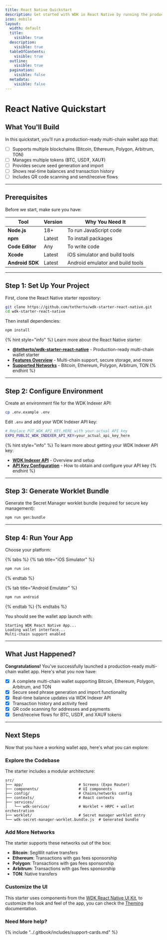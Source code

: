 ```yaml
---
title: React Native Quickstart
description: Get started with WDK in React Native by running the production-ready starter wallet in 3 minutes
icon: mobile
layout:
  width: default
  title:
    visible: true
  description:
    visible: true
  tableOfContents:
    visible: true
  outline:
    visible: true
  pagination:
    visible: false
  metadata:
    visible: false
---
```


# React Native Quickstart

## What You'll Build

In this quickstart, you'll run a production-ready multi-chain wallet app that:

* [ ] Supports multiple blockchains (Bitcoin, Ethereum, Polygon, Arbitrum, TON)
* [ ] Manages multiple tokens (BTC, USD₮, XAU₮)
* [ ] Provides secure seed generation and import
* [ ] Shows real-time balances and transaction history
* [ ] Includes QR code scanning and send/receive flows

***

## Prerequisites

Before we start, make sure you have:

| Tool            | Version | Why You Need It                    |
| --------------- | ------- | ---------------------------------- |
| **Node.js**     | 18+     | To run JavaScript code             |
| **npm**         | Latest  | To install packages                |
| **Code Editor** | Any     | To write code                      |
| **Xcode**       | Latest  | iOS simulator and build tools      |
| **Android SDK** | Latest  | Android emulator and build tools   |

***

## Step 1: Set Up Your Project

First, clone the React Native starter repository:

```bash
git clone https://github.com/tetherto/wdk-starter-react-native.git
cd wdk-starter-react-native
```

Then install dependencies:

```bash
npm install
```

{% hint style="info" %}
Learn more about the React Native starter:

* [**@tetherto/wdk-starter-react-native**](../examples-and-starters/react-native-starter.md) - Production-ready multi-chain wallet starter
* [**Features Overview**](../examples-and-starters/react-native-starter.md#features) - Multi-chain support, secure storage, and more
* [**Supported Networks**](#add-more-networks) - Bitcoin, Ethereum, Polygon, Arbitrum, TON
{% endhint %}

***

## Step 2: Configure Environment

Create an environment file for the WDK Indexer API:

```bash
cp .env.example .env
```

Edit `.env` and add your WDK Indexer API key:

```bash
# Replace PUT_WDK_API_KEY_HERE with your actual API key
EXPO_PUBLIC_WDK_INDEXER_API_KEY=your_actual_api_key_here
```

{% hint style="info" %}
To learn more about getting your WDK Indexer API key:

* [**WDK Indexer API**](../tools/indexer-api/overview.md) - Overview and setup
* [**API Key Configuration**](../tools/indexer-api/api-reference.md) - How to obtain and configure your API key
{% endhint %}

***

## Step 3: Generate Worklet Bundle

Generate the Secret Manager worklet bundle (required for secure key management):

```bash
npm run gen:bundle
```

***

## Step 4: Run Your App

Choose your platform:

{% tabs %}
{% tab title="iOS Simulator" %}
```bash
npm run ios
```
{% endtab %}

{% tab title="Android Emulator" %}
```bash
npm run android
```
{% endtab %}
{% endtabs %}

You should see the wallet app launch with:

```
Starting WDK React Native App...
Loading wallet interface...
Multi-chain support enabled
```

***

## What Just Happened?

**Congratulations!** You've successfully launched a production-ready multi-chain wallet app. Here's what you now have:

* [x] A complete multi-chain wallet supporting Bitcoin, Ethereum, Polygon, Arbitrum, and TON
* [x] Secure seed phrase generation and import functionality
* [x] Real-time balance updates via WDK Indexer API
* [x] Transaction history and activity feed
* [x] QR code scanning for addresses and payments
* [x] Send/receive flows for BTC, USD₮, and XAU₮ tokens

***

## Next Steps

Now that you have a working wallet app, here's what you can explore:

### Explore the Codebase

The starter includes a modular architecture:

```
src/
├── app/                         # Screens (Expo Router)
├── components/                  # UI components
├── config/                      # Chains/networks config
├── contexts/                    # React contexts
├── services/
│   └── wdk-service/             # Worklet + HRPC + wallet orchestration
├── worklet/                     # Secret manager worklet entry
└── wdk-secret-manager-worklet.bundle.js  # Generated bundle
```

### Add More Networks

The starter supports these networks out of the box:

* **Bitcoin**: SegWit native transfers
* **Ethereum**: Transactions with gas fees sponsorship
* **Polygon**: Transactions with gas fees sponsorship  
* **Arbitrum**: Transactions with gas fees sponsorship
* **TON**: Native transfers

### Customize the UI

This starter uses components from the [WDK React Native UI Kit](../ui-kits/react-native-ui-kit/README.md), to customize the look and feel of the app, you can check the [Theming](../ui-kits/react-native-ui-kit/theming.md) documentation.

### **Need More help?**

{% include "../.gitbook/includes/support-cards.md" %}